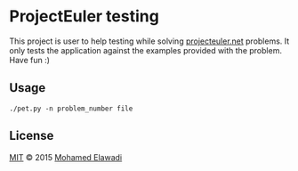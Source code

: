 # ProjectEuler testing

This project is user to help testing while solving [projecteuler.net](projecteuler.net) problems. It only tests the application against the examples provided with the problem.
Have fun :)

## Usage

`./pet.py -n problem_number file`

## License

[MIT](./LICENSE) © 2015 [Mohamed Elawadi](http://www.github.com/mie00)